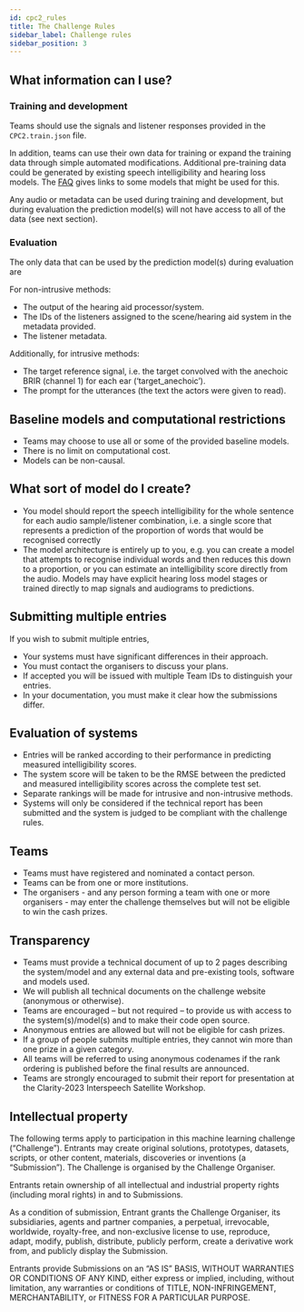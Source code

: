 ```yaml
---
id: cpc2_rules
title: The Challenge Rules
sidebar_label: Challenge rules
sidebar_position: 3
---
```



## What information can I use?

### Training and development

Teams should use the signals and listener responses provided in the `CPC2.train.json` file.

In addition, teams can use their own data for training or expand the training data through simple automated modifications. Additional pre-training data could be generated by existing speech intelligibility and hearing loss models. The [FAQ](./cpc2_faq#data) gives links to some models that might be used for this.

Any audio or metadata can be used during training and development, but during evaluation the prediction model(s) will not have access to all of the data (see next section).

### Evaluation

The only data that can be used by the prediction model(s) during evaluation are

For non-intrusive methods:

- The output of the hearing aid processor/system.
- The IDs of the listeners assigned to the scene/hearing aid system in the metadata provided.
- The listener metadata.

Additionally, for intrusive methods:

- The target reference signal, i.e. the target convolved with the anechoic BRIR (channel 1) for each ear (‘target_anechoic’).
- The prompt for the utterances (the text the actors were given to read).

## Baseline models and computational restrictions

- Teams may choose to use all or some of the provided baseline models.
- There is no limit on computational cost.
- Models can be non-causal.

## What sort of model do I create?

- You model should report the speech intelligibility for the whole sentence for each audio sample/listener combination, i.e. a single score that represents a prediction of the proportion of words that would be recognised correctly
- The model architecture is entirely up to you, e.g. you can create a model that attempts to recognise individual words and then reduces this down to a proportion, or you can estimate an intelligibility score directly from the audio. Models may have explicit hearing loss model stages or trained directly to map signals and audiograms to predictions.

## Submitting multiple entries

If you wish to submit multiple entries,

- Your systems must have significant differences in their approach.
- You must contact the organisers to discuss your plans.
- If accepted you will be issued with multiple Team IDs to distinguish your entries.
- In your documentation, you must make it clear how the submissions differ.

## Evaluation of systems

- Entries will be ranked according to their performance in predicting measured intelligibility scores.
- The system score will be taken to be the RMSE between the predicted and measured intelligibility scores across the complete test set.
- Separate rankings will be made for intrusive and non-intrusive methods.
- Systems will only be considered if the technical report has been submitted and the system is judged to be compliant with the challenge rules.

## Teams

- Teams must have registered and nominated a contact person.
- Teams can be from one or more institutions.
- The organisers - and any person forming a team with one or more organisers - may enter the challenge themselves but will not be eligible to win the cash prizes.

## Transparency

- Teams must provide a technical document of up to 2 pages describing the system/model and any external data and pre-existing tools, software and models used.
- We will publish all technical documents on the challenge website (anonymous or otherwise).
- Teams are encouraged – but not required – to provide us with access to the system(s)/model(s) and to make their code open source.
- Anonymous entries are allowed but will not be eligible for cash prizes.
- If a group of people submits multiple entries, they cannot win more than one prize in a given category.
- All teams will be referred to using anonymous codenames if the rank ordering is published before the final results are announced.
- Teams are strongly encouraged to submit their report for presentation at the Clarity-2023 Interspeech Satellite Workshop.

## Intellectual property

The following terms apply to participation in this machine learning challenge (“Challenge”). Entrants may create original solutions, prototypes, datasets, scripts, or other content, materials, discoveries or inventions (a “Submission”). The Challenge is organised by the Challenge Organiser.

Entrants retain ownership of all intellectual and industrial property rights (including moral rights) in and to Submissions.

As a condition of submission, Entrant grants the Challenge Organiser, its subsidiaries, agents and partner companies, a perpetual, irrevocable, worldwide, royalty-free, and non-exclusive license to use, reproduce, adapt, modify, publish, distribute, publicly perform, create a derivative work from, and publicly display the Submission.

Entrants provide Submissions on an “AS IS” BASIS, WITHOUT WARRANTIES OR CONDITIONS OF ANY KIND, either express or implied, including, without limitation, any warranties or conditions of TITLE, NON-INFRINGEMENT, MERCHANTABILITY, or FITNESS FOR A PARTICULAR PURPOSE.
